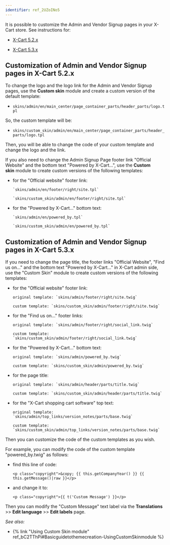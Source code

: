 ```yaml
---
identifier: ref_2UZoINo5
---
```


It is possible to customize the Admin and Vendor Signup pages in your X-Cart store. See instructions for:

*    [X-Cart 5.2.x](#customization-of-admin-and-vendor-signup-pages-in-x-cart-52x)

*    [X-Cart 5.3.x](#customization-of-admin-and-vendor-signup-pages-in-x-cart-53x)


## Customization of Admin and Vendor Signup pages in X-Cart 5.2.x

To change the logo and the logo link for the Admin and Vendor Signup pages, use the **Custom skin** module and create a custom version of the default template:

*   `skins/admin/en/main_center/page_container_parts/header_parts/logo.tpl`

So, the custom template will be:

*   `skins/custom_skin/admin/en/main_center/page_container_parts/header_parts/logo.tpl`

Then, you will be able to change the code of your custom template and change the logo and the link.

If you also need to change the Admin Signup Page footer link "Official Website" and the bottom text "Powered by X-Cart...", use the **Custom skin** module to create custom versions of the following templates:

*   for the "Official website" footer link:

        `skins/admin/en/footer/right/site.tpl`

        `skins/custom_skin/admin/en/footer/right/site.tpl`

*   for the "Powered by X-Cart..." bottom text:

        `skins/admin/en/powered_by.tpl`

        `skins/custom_skin/admin/en/powered_by.tpl`


## Customization of Admin and Vendor Signup pages in X-Cart 5.3.x

If you need to change the page title, the footer links "Official Website", "Find us on..." and the bottom text "Powered by X-Cart..." in X-Cart admin side, use the "Custom Skin" module to create custom versions of the following templates:

*   for the "Official website" footer link:

        original template: `skins/admin/footer/right/site.twig`

        custom template: `skins/custom_skin/admin/footer/right/site.twig`

*   for the "Find us on..." footer links:

        original template: `skins/admin/footer/right/social_link.twig`

        custom template: `skins/custom_skin/admin/footer/right/social_link.twig`

*   for the "Powered by X-Cart…" bottom text:

        original template: `skins/admin/powered_by.twig`

        custom template: `skins/custom_skin/admin/powered_by.twig`

*   for the page title:

        original template: `skins/admin/header/parts/title.twig`

        custom template: `skins/custom_skin/admin/header/parts/title.twig`

*   for the "X-Cart shopping cart software" top text:

        original template: `skins/admin/top_links/version_notes/parts/base.twig`

        custom template: `skins/custom_skin/admin/top_links/version_notes/parts/base.twig`

Then you can customize the code of the custom templates as you wish.

For example, you can modify the code of the custom template "powered_by.twig" as follows:

- find this line of code:

  `<p class="copyright">&copy; {{ this.getCompanyYear() }} {{ this.getMessage()|raw }}</p>`

- and change it to:

  `<p class="copyright">{{ t('Custom Message') }}</p>`

Then you can modify the "Custom Message" text label via the **Translations** >> **Edit language** >> **Edit labels** page.


_See also:_

*   {% link "Using Custom Skin module" ref_bC2TThPi#Basicguidetothemecreation-UsingCustomSkinmodule %}
